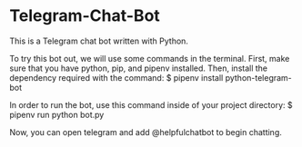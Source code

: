 # Telegram-Chat-Bot

This is a Telegram chat bot written with Python.

To try this bot out, we will use some commands in the terminal.
First, make sure that you have python, pip, and pipenv installed.
Then, install the dependency required with the command:
$ pipenv install python-telegram-bot

In order to run the bot, use this command inside of your project directory:
$ pipenv run python bot.py

Now, you can open telegram and add @helpfulchatbot to begin chatting.
